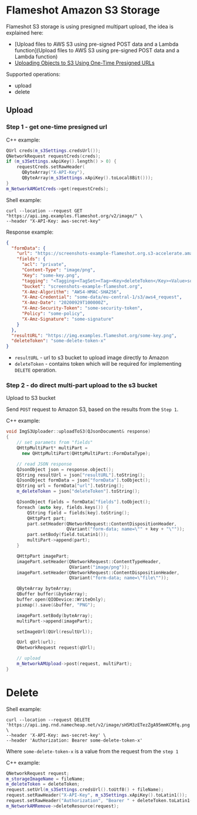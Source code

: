# Flameshot Amazon S3 Storage

Flameshot S3 storage is using presigned multipart upload, the idea is explained here:

* [Upload files to AWS S3 using pre-signed POST data and a Lambda function](Upload files to AWS S3 using pre-signed POST data and a Lambda function)
* [Uploading Objects to S3 Using One-Time Presigned URLs](https://medium.com/@laardee/uploading-objects-to-s3-using-one-time-presigned-urls-4374943f0801)

Supported operations:
- upload
- delete

## Upload

### Step 1 - get one-time presigned url

C++ example:
```c++
QUrl creds(m_s3Settings.credsUrl());
QNetworkRequest requestCreds(creds);
if (m_s3Settings.xApiKey().length() > 0) {
    requestCreds.setRawHeader(
      QByteArray("X-API-Key"),
      QByteArray(m_s3Settings.xApiKey().toLocal8Bit()));
}
m_NetworkAMGetCreds->get(requestCreds);
```

Shell example:
```shell script
curl --location --request GET "https://api.img.examples.flameshot.org/v2/image/" \
--header "X-API-Key: aws-secret-key"  
```

Response example:
```json
{
  "formData": {
    "url": "https://screenshots-example-flameshot.org.s3-accelerate.amazonaws.com",
    "fields": {
      "acl": "private",
      "Content-Type": "image/png",
      "Key": "some-key.png",
      "tagging": "<Tagging><TagSet><Tag><Key>deleteToken</Key><Value>some-value</Value></Tag></TagSet></Tagging>",
      "bucket": "screenshots-example-flameshot.org",
      "X-Amz-Algorithm": "AWS4-HMAC-SHA256",
      "X-Amz-Credential": "some-data/eu-central-1/s3/aws4_request",
      "X-Amz-Date": "20200929T100000Z",
      "X-Amz-Security-Token": "some-security-token",
      "Policy": "some-policy",
      "X-Amz-Signature": "some-signature"
    }
  },
  "resultURL": "https://img.examples.flameshot.org/some-key.png",
  "deleteToken": "some-delete-token-x"
}
```

* `resultURL` - url to s3 bucket to upload image directly to Amazon
* `deleteToken` - contains token which will be required for implementing `DELETE` operation.

### Step 2 - do direct multi-part upload to the s3 bucket
Upload to S3 bucket

Send `POST` request to Amazon S3, based on the results from the `Step 1`.

C++ example:
```c++
void ImgS3Uploader::uploadToS3(QJsonDocument& response)
{
    // set paramets from "fields"
    QHttpMultiPart* multiPart =
      new QHttpMultiPart(QHttpMultiPart::FormDataType);

    // read JSON response
    QJsonObject json = response.object();
    QString resultUrl = json["resultURL"].toString();
    QJsonObject formData = json["formData"].toObject();
    QString url = formData["url"].toString();
    m_deleteToken = json["deleteToken"].toString();

    QJsonObject fields = formData["fields"].toObject();
    foreach (auto key, fields.keys()) {
        QString field = fields[key].toString();
        QHttpPart part;
        part.setHeader(QNetworkRequest::ContentDispositionHeader,
                       QVariant("form-data; name=\"" + key + "\""));
        part.setBody(field.toLatin1());
        multiPart->append(part);
    }

    QHttpPart imagePart;
    imagePart.setHeader(QNetworkRequest::ContentTypeHeader,
                        QVariant("image/png"));
    imagePart.setHeader(QNetworkRequest::ContentDispositionHeader,
                        QVariant("form-data; name=\"file\""));

    QByteArray byteArray;
    QBuffer buffer(&byteArray);
    buffer.open(QIODevice::WriteOnly);
    pixmap().save(&buffer, "PNG");

    imagePart.setBody(byteArray);
    multiPart->append(imagePart);

    setImageUrl(QUrl(resultUrl));

    QUrl qUrl(url);
    QNetworkRequest request(qUrl);

    // upload
    m_NetworkAMUpload->post(request, multiPart);
}
```


# Delete

Shell example:
```shell script
curl --location --request DELETE 'https://api.img.rnd.namecheap.net/v2/image/sH5M3zETezZgA95mmKCMfq.png' \
--header 'X-API-Key: aws-secret-key' \
--header 'Authorization: Bearer some-delete-token-x' 
```
Where `some-delete-token-x` is a value from the request from the `step 1`

C++ example:
```c++
QNetworkRequest request;
m_storageImageName = fileName;
m_deleteToken = deleteToken;
request.setUrl(m_s3Settings.credsUrl().toUtf8() + fileName);
request.setRawHeader("X-API-Key", m_s3Settings.xApiKey().toLatin1());
request.setRawHeader("Authorization", "Bearer " + deleteToken.toLatin1());
m_NetworkAMRemove->deleteResource(request);
```
